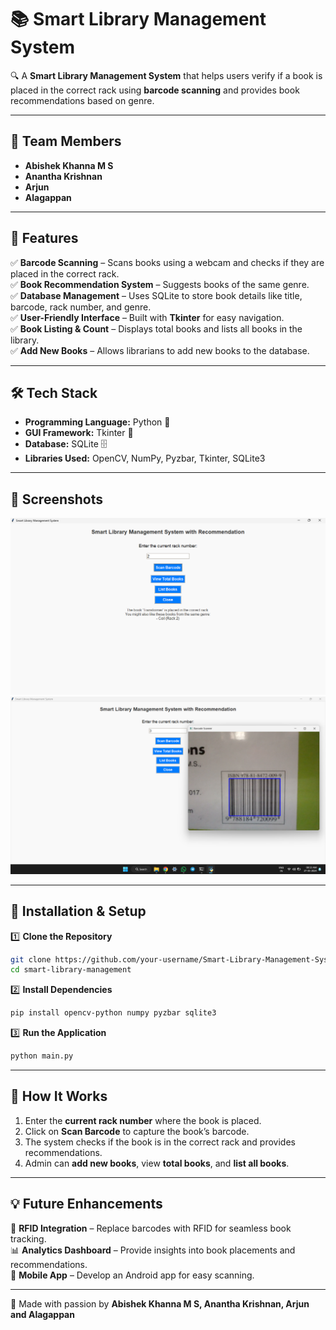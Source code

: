 # 📚 Smart Library Management System  

🔍 A **Smart Library Management System** that helps users verify if a book is placed in the correct rack using **barcode scanning** and provides book recommendations based on genre.  

---

## 👥 Team Members  
- **Abishek Khanna M S**  
- **Anantha Krishnan**  
- **Arjun**  
- **Alagappan**  


---

## 🚀 Features  
✅ **Barcode Scanning** – Scans books using a webcam and checks if they are placed in the correct rack.  
✅ **Book Recommendation System** – Suggests books of the same genre.  
✅ **Database Management** – Uses SQLite to store book details like title, barcode, rack number, and genre.  
✅ **User-Friendly Interface** – Built with **Tkinter** for easy navigation.  
✅ **Book Listing & Count** – Displays total books and lists all books in the library.  
✅ **Add New Books** – Allows librarians to add new books to the database.  

---

## 🛠️ Tech Stack  
- **Programming Language:** Python 🐍  
- **GUI Framework:** Tkinter 🎨  
- **Database:** SQLite 🗄️  
- **Libraries Used:** OpenCV, NumPy, Pyzbar, Tkinter, SQLite3  

---

## 📸 Screenshots  
![Screenshot 1](https://github.com/Abishekkhanna/Smart-Library-Management-System/blob/main/Screenshot%20(11).png)  
![Screenshot 2](https://github.com/Abishekkhanna/Smart-Library-Management-System/blob/main/Screenshot%20(2).png)  


---

## 🔧 Installation & Setup  
1️⃣ **Clone the Repository**  
```bash  
git clone https://github.com/your-username/Smart-Library-Management-System.git  
cd smart-library-management  
```  

2️⃣ **Install Dependencies**  
```bash  
pip install opencv-python numpy pyzbar sqlite3  
```  

3️⃣ **Run the Application**  
```bash  
python main.py  
```  

---

## 🎯 How It Works  
1. Enter the **current rack number** where the book is placed.  
2. Click on **Scan Barcode** to capture the book’s barcode.  
3. The system checks if the book is in the correct rack and provides recommendations.  
4. Admin can **add new books**, view **total books**, and **list all books**.  

---

## 💡 Future Enhancements  
🚀 **RFID Integration** – Replace barcodes with RFID for seamless book tracking.  
📊 **Analytics Dashboard** – Provide insights into book placements and recommendations.  
📱 **Mobile App** – Develop an Android app for easy scanning.  

---


💙 Made with passion by **Abishek Khanna M S, Anantha Krishnan, Arjun and  Alagappan**  
